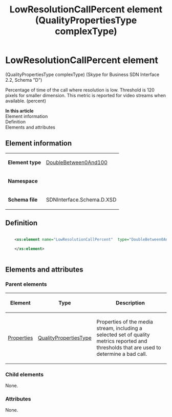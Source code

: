 ﻿---
title: LowResolutionCallPercent element (QualityPropertiesType complexType) 
TOCTitle: LowResolutionCallPercent element
ms:assetid: 649c2109-f9d0-501f-5e91-ffb063cff3c3
ms:mtpsurl: https://msdn.microsoft.com/library/Mt170911(v=office.16)
ms:contentKeyID: 65855484
ms.date: 08/24/2015
mtps_version: v=office.16
dev_langs:
- xml
---

# LowResolutionCallPercent element 

(QualityPropertiesType complexType) (Skype for Business SDN Interface 2.2, Schema "D")

Percentage of time of the call where resolution is low. Threshold is 120 pixels for smaller dimension. This metric is reported for video streams when available. (percent)


**In this article**  
Element information  
Definition  
Elements and attributes  

## Element information

<table>
<colgroup>

</colgroup>
<tbody>
<tr class="odd">
<td><p><strong>Element type</strong></p></td>
<td><p><a href="doublebetween0and100-simpletype-skype-for-business-sdn-interface-2-2-schema-d.md">DoubleBetween0And100</a></p></td>
</tr>
<tr class="even">
<td><p><strong>Namespace</strong></p></td>
<td><p></p></td>
</tr>
<tr class="odd">
<td><p><strong>Schema file</strong></p></td>
<td><p>SDNInterface.Schema.D.XSD</p></td>
</tr>
</tbody>
</table>


## Definition

```xml

    <xs:element name="LowResolutionCallPercent"  type="DoubleBetween0And100">
    
    </xs:element>
  
```

## Elements and attributes

### Parent elements

<table>
<colgroup>

</colgroup>
<thead>
<tr class="header">
<th><p>Element</p></th>
<th><p>Type</p></th>
<th><p>Description</p></th>
</tr>
</thead>
<tbody>
<tr class="odd">
<td><p><a href="properties-element-qualitytype-complextype-skype-for-business-sdn-interface-2-2-schema-d.md">Properties</a></p></td>
<td><p><a href="qualitypropertiestype-complextype-skype-for-business-sdn-interface-2-2-schema-d.md">QualityPropertiesType</a></p></td>
<td><p>Properties of the media stream, including a selected set of quality metrics reported and thresholds that are used to determine a bad call.</p></td>
</tr>
</tbody>
</table>


### Child elements

None.

### Attributes

None.

